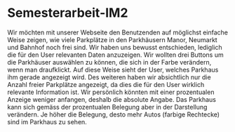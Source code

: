 # Semesterarbeit-IM2
Wir möchten mit unserer Webseite den Benutzenden auf möglichst einfache Weise zeigen, wie viele Parkplätze in den Parkhäusern Manor, Neumarkt und Bahnhof noch frei sind. Wir haben uns bewusst entschieden, lediglich die für den User relevanten Daten anzuzeigen. Wir wollten drei Buttons um die Parkhäuser auswählen zu können, die sich in der Farbe verändern, wenn man draufklickt. Auf diese Weise sieht der User, welches Parkhaus ihm gerade angezeigt wird. Des weiteren haben wir absichtlich nur die Anzahl freier Parkplätze angezeigt, da dies die für den User wirklich relevante Information ist. Wir persönlich könnten mit einer prozentualen Anzeige weniger anfangen, deshalb die absolute Angabe. Das Parkhaus kann sich gemäss der prozentualen Belegung aber in der Darstellung verändern. Je höher die Belegung, desto mehr Autos (farbige Rechtecke) sind im Parkhaus zu sehen. 
